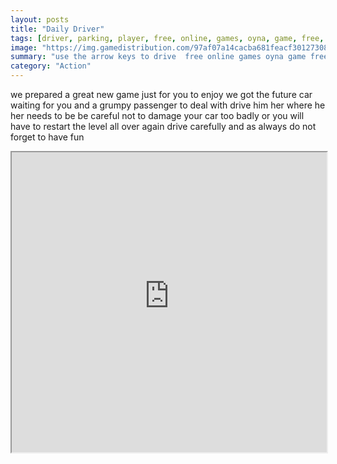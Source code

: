 ```yaml
---
layout: posts
title: "Daily Driver"
tags: [driver, parking, player, free, online, games, oyna, game, free, games, play, play, games]
image: "https://img.gamedistribution.com/97af07a14cacba681feacf3012730892.jpg"
summary: "use the arrow keys to drive  free online games oyna game free games play play games"
category: "Action"
---
```


we prepared a great new game just for you to enjoy we got the future car waiting for you and a grumpy passenger to deal with drive him her where he her needs to be be careful not to damage your car too badly or you will have to restart the level all over again drive carefully and as always do not forget to have fun

<iframe width="100%" height="480px;" src="https://flash.gamedistribution.com?game=97af07a14cacba681feacf3012730892"></iframe>